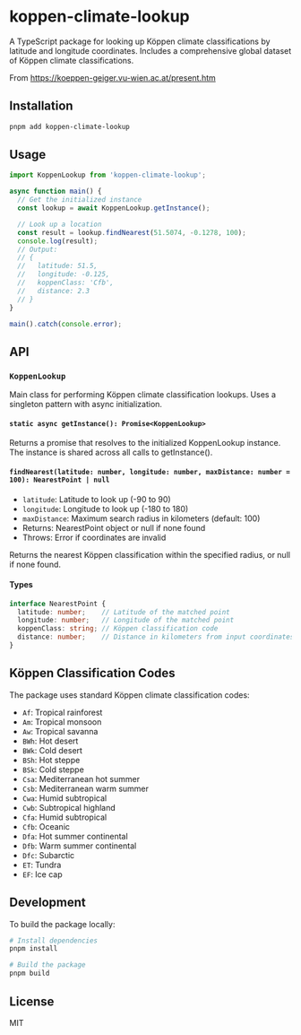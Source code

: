 # koppen-climate-lookup

A TypeScript package for looking up Köppen climate classifications by latitude and longitude coordinates. Includes a comprehensive global dataset of Köppen climate classifications.

From https://koeppen-geiger.vu-wien.ac.at/present.htm

## Installation

```bash
pnpm add koppen-climate-lookup
```

## Usage

```typescript
import KoppenLookup from 'koppen-climate-lookup';

async function main() {
  // Get the initialized instance
  const lookup = await KoppenLookup.getInstance();

  // Look up a location
  const result = lookup.findNearest(51.5074, -0.1278, 100);
  console.log(result);
  // Output:
  // {
  //   latitude: 51.5,
  //   longitude: -0.125,
  //   koppenClass: 'Cfb',
  //   distance: 2.3
  // }
}

main().catch(console.error);
```

## API

### `KoppenLookup`

Main class for performing Köppen climate classification lookups. Uses a singleton pattern with async initialization.

#### `static async getInstance(): Promise<KoppenLookup>`
Returns a promise that resolves to the initialized KoppenLookup instance. The instance is shared across all calls to getInstance().

#### `findNearest(latitude: number, longitude: number, maxDistance: number = 100): NearestPoint | null`
- `latitude`: Latitude to look up (-90 to 90)
- `longitude`: Longitude to look up (-180 to 180)
- `maxDistance`: Maximum search radius in kilometers (default: 100)
- Returns: NearestPoint object or null if none found
- Throws: Error if coordinates are invalid

Returns the nearest Köppen classification within the specified radius, or null if none found.

#### Types

```typescript
interface NearestPoint {
  latitude: number;    // Latitude of the matched point
  longitude: number;   // Longitude of the matched point
  koppenClass: string; // Köppen classification code
  distance: number;    // Distance in kilometers from input coordinates
}
```

## Köppen Classification Codes

The package uses standard Köppen climate classification codes:

- `Af`: Tropical rainforest
- `Am`: Tropical monsoon
- `Aw`: Tropical savanna
- `BWh`: Hot desert
- `BWk`: Cold desert
- `BSh`: Hot steppe
- `BSk`: Cold steppe
- `Csa`: Mediterranean hot summer
- `Csb`: Mediterranean warm summer
- `Cwa`: Humid subtropical
- `Cwb`: Subtropical highland
- `Cfa`: Humid subtropical
- `Cfb`: Oceanic
- `Dfa`: Hot summer continental
- `Dfb`: Warm summer continental
- `Dfc`: Subarctic
- `ET`: Tundra
- `EF`: Ice cap

## Development

To build the package locally:

```bash
# Install dependencies
pnpm install

# Build the package
pnpm build
```

## License

MIT